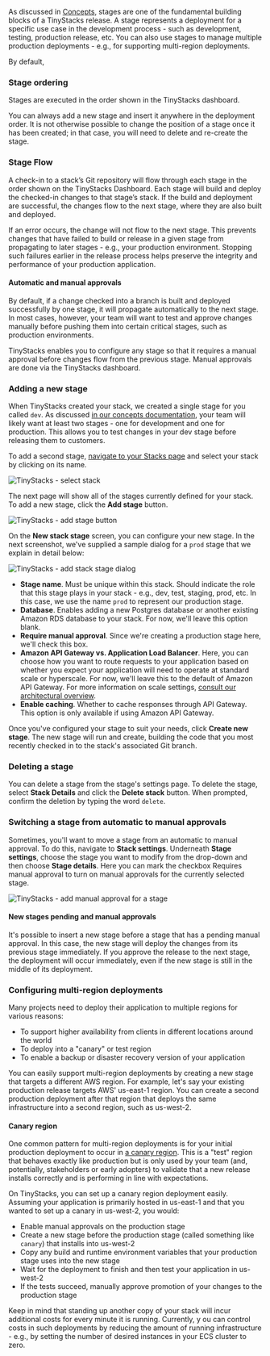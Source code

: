 As discussed in [Concepts](concepts.md), stages are one of the fundamental building blocks of a TinyStacks release. A stage represents a deployment for a specific use case in the development process - such as development, testing, production release, etc. You can also use stages to manage multiple production deployments - e.g., for supporting multi-region deployments. 

By default, 

### Stage ordering

Stages are executed in the order shown in the TinyStacks dashboard. 

You can always add a new stage and insert it anywhere in the deployment order. It is not otherwise possible to change the position of a stage once it has been created; in that case, you will need to delete and re-create the stage.

### Stage Flow 

A check-in to a stack’s Git repository will flow through each stage in the order shown on the TinyStacks Dashboard. Each stage will build and deploy the checked-in changes to that stage’s stack. If the build and deployment are successful, the changes flow to the next stage, where they are also built and deployed. 

If an error occurs, the change will not flow to the next stage. This prevents changes that have failed to build or release in a given stage from propagating to later stages - e.g., your production environment. Stopping such failures earlier in the release process helps preserve the integrity and performance of your production application. 

#### Automatic and manual approvals

By default, if a change checked into a branch is built and deployed successfully by one stage, it will propagate automatically to the next stage. In most cases, however, your team will want to test and approve changes manually before pushing them into certain critical stages, such as production environments. 

TinyStacks enables you to configure any stage so that it requires a manual approval before changes flow from the previous stage. Manual approvals are done via the TinyStacks dashboard. 

### Adding a new stage

When TinyStacks created your stack, we created a single stage for you called `dev`. As discussed [in our concepts documentation](concepts.md), your team will likely want at least two stages - one for development and one for production. This allows you to test changes in your dev stage before releasing them to customers. 

To add a second stage, <a href="https://tinystacks.com/stacks" target="_blank">navigate to your Stacks page</a> and select your stack by clicking on its name. 

![TinyStacks - select stack](img/tinystacks-add-stage-1.png)

The next page will show all of the stages currently defined for your stack. To add a new stage, click the **Add stage** button.

![TinyStacks - add stage button](img/tinystacks-add-stage-2.png)

On the **New stack stage** screen, you can configure your new stage. In the next screenshot, we've supplied a sample dialog for a `prod` stage that we explain in detail below:

![TinyStacks - add stack stage dialog](img/tinystacks-add-stage-3.png)

* **Stage name**. Must be unique within this stack. Should indicate the role that this stage plays in your stack - e.g., dev, test, staging, prod, etc. In this case, we use the name `prod` to represent our production stage. 
* **Database**. Enables adding a new Postgres database or another existing Amazon RDS database to your stack. For now, we'll leave this option blank.
* **Require manual approval**. Since we're creating a production stage here, we'll check this box. 
* **Amazon API Gateway vs. Application Load Balancer**. Here, you can choose how you want to route requests to your application based on whether you expect your application will need to operate at standard scale or hyperscale. For now, we'll leave this to the default of Amazon API Gateway. For more information on scale settings, [consult our architectural overview](architecture.md).
* **Enable caching**. Whether to cache responses through API Gateway. This option is only available if using Amazon API Gateway. 

Once you've configured your stage to suit your needs, click **Create new stage**. The new stage will run and create, building the code that you most recently checked in to the stack's associated Git branch.

### Deleting a stage

You can delete a stage from the stage's settings page. To delete the stage, select **Stack Details** and click the **Delete stack** button. When prompted, confirm the deletion by typing the word `delete`. 

### Switching a stage from automatic to manual approvals

Sometimes, you'll want to move a stage from an automatic to manual approval. To do this, navigate to **Stack settings**. Underneath **Stage settings**, choose the stage you want to modify from the drop-down and then choose **Stage details**. Here you can mark the checkbox Requires manual approval to turn on manual approvals for the currently selected stage.

![TinyStacks - add manual approval for a stage](img/manual-approval-change.png)

#### New stages pending and manual approvals

It's possible to insert a new stage before a stage that has a pending manual approval. In this case, the new stage will deploy the changes from its previous stage immediately. If you approve the release to the next stage, the deployment will occur immediately, even if the new stage is still in the middle of its deployment. 

### Configuring multi-region deployments

Many projects need to deploy their application to multiple regions for various reasons: 

* To support higher availability from clients in different locations around the world
* To deploy into a "canary" or test region
* To enable a backup or disaster recovery version of your application

You can easily support multi-region deployments by creating a new stage that targets a different AWS region. For example, let's say your existing production release targets AWS' us-east-1 region. You can create a second production deployment after that region that deploys the same infrastructure into a second region, such as us-west-2.

#### Canary region

One common pattern for multi-region deployments is for your initial production deployment to occur in <a href="https://blog.tinystacks.com/canary-testing-backend-api-aws" target="_blank">a canary region</a>. This is a "test" region that behaves exactly like production but is only used by your team (and, potentially, stakeholders or early adopters) to validate that a new release installs correctly and is performing in line with expectations. 

On TinyStacks, you can set up a canary region deployment easily. Assuming your application is primarily hosted in us-east-1 and that you wanted to set up a canary in us-west-2, you would: 

* Enable manual approvals on the production stage
* Create a new stage before the production stage (called something like `canary`) that installs into us-west-2
* Copy any build and runtime environment variables that your production stage uses into the new stage
* Wait for the deployment to finish and then test your application in us-west-2
* If the tests succeed, manually approve promotion of your changes to the production stage

Keep in mind that standing up another copy of your stack will incur additional costs for every minute it is running. Currently, y   ou can control costs in such deployments by reducing the amount of running infrastructure - e.g., by setting the number of desired instances in your ECS cluster to zero. 